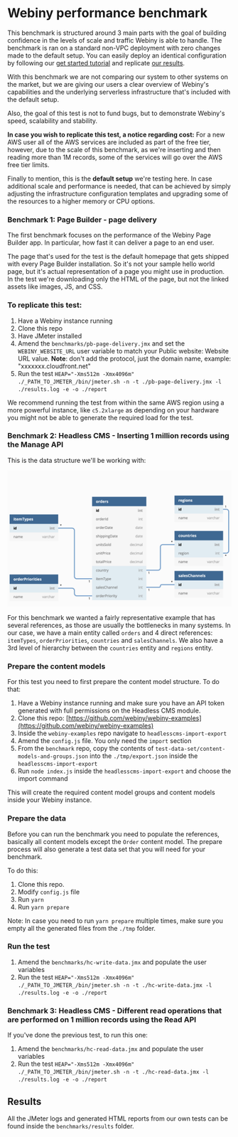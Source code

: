 # Webiny performance benchmark

This benchmark is structured around 3 main parts with the goal of building confidence in the levels of scale and traffic Webiny is able to handle. The benchmark is ran on a standard non-VPC deployment with zero changes made to the default setup. You can easily deploy an identical configuration by following our [get started tutorial](<[http://docs.webiny.com/docs/tutorials/install-webiny/](http://docs.webiny.com/docs/tutorials/install-webiny/)>) and replicate [our results](https://docs.webiny.com/docs/webiny-overview/performance-benchmark/introduction).

With this benchmark we are not comparing our system to other systems on the market, but we are giving our users a clear overview of Webiny's capabilities and the underlying serverless infrastructure that's included with the default setup.

Also, the goal of this test is not to fund bugs, but to demonstrate Webiny's speed, scalability and stability.

**In case you wish to replicate this test, a notice regarding cost:**
For a new AWS user all of the AWS services are included as part of the free tier, however, due to the scale of this benchmark, as we're inserting and then reading more than 1M records, some of the services will go over the AWS free tier limits.

Finally to mention, this is the **default setup** we're testing here. In case additional scale and performance is needed, that can be achieved by simply adjusting the infrastructure configuration templates and upgrading some of the resources to a higher memory or CPU options.

### Benchmark 1: Page Builder - page delivery

The first benchmark focuses on the performance of the Webiny Page Builder app. In particular, how fast it can deliver a page to an end user.

The page that's used for the test is the default homepage that gets shipped with every Page Builder installation. So it's not your sample hello world page, but it's actual representation of a page you might use in production. In the test we're downloading only the HTML of the page, but not the linked assets like images, JS, and CSS.

### To replicate this test:

1. Have a Webiny instance running
2. Clone this repo
3. Have JMeter installed
4. Amend the `benchmarks/pb-page-delivery.jmx` and set the `WEBINY_WEBSITE_URL` user variable to match your Public website: Website URL value.
   **Note**: don't add the protocol, just the domain name, example: "xxxxxxx.cloudfront.net"
5. Run the test `HEAP="-Xms512m -Xmx4096m" ./_PATH_TO_JMETER_/bin/jmeter.sh -n -t ./pb-page-delivery.jmx -l ./results.log -e -o ./report`

We recommend running the test from within the same AWS region using a more powerful instance, like `c5.2xlarge` as depending on your hardware you might not be able to generate the required load for the test.

### Benchmark 2: Headless CMS - Inserting 1 million records using the Manage API

This is the data structure we'll be working with:

![./static/content-model-graph.png](./static/content-model-graph.png)

For this benchmark we wanted a fairly representative example that has several references, as those are usually the bottlenecks in many systems. In our case, we have a main entity called `orders` and 4 direct references: `itemTypes`, `orderPriorities`, `countries` and `salesChannels`. We also have a 3rd level of hierarchy between the `countries` entity and `regions` entity.

### Prepare the content models

For this test you need to first prepare the content model structure. To do that:

1. Have a Webiny instance running and make sure you have an API token generated with full permissions on the Headless CMS module.
2. Clone this repo: [https://github.com/webiny/webiny-examples](https://github.com/webiny/webiny-examples)
3. Inside the `webiny-examples` repo navigate to `headlesscms-import-export`
4. Amend the `config.js` file. You only need the `import` section
5. From the `benchmark` repo, copy the contents of `test-data-set/content-models-and-groups.json` into the `./tmp/export.json` inside the `headlesscms-import-export`
6. Run `node index.js` inside the `headlesscms-import-export` and choose the import command

This will create the required content model groups and content models inside your Webiny instance.

### Prepare the data

Before you can run the benchmark you need to populate the references, basically all content models except the `Order` content model. The prepare process will also generate a test data set that you will need for your benchmark.

To do this:

1. Clone this repo.
2. Modify `config.js` file
3. Run `yarn`
4. Run `yarn prepare`

Note: In case you need to run `yarn prepare` multiple times, make sure you empty all the generated files from the `./tmp` folder.

### Run the test

1. Amend the `benchmarks/hc-write-data.jmx` and populate the user variables
2. Run the test `HEAP="-Xms512m -Xmx4096m" ./_PATH_TO_JMETER_/bin/jmeter.sh -n -t ./hc-write-data.jmx -l ./results.log -e -o ./report`

### Benchmark 3: Headless CMS - Different read operations that are performed on 1 million records using the Read API

If you've done the previous test, to run this one:

1. Amend the `benchmarks/hc-read-data.jmx` and populate the user variables
2. Run the test `HEAP="-Xms512m -Xmx4096m" ./_PATH_TO_JMETER_/bin/jmeter.sh -n -t ./hc-read-data.jmx -l ./results.log -e -o ./report`

## Results

All the JMeter logs and generated HTML reports from our own tests can be found inside the `benchmarks/results` folder.
